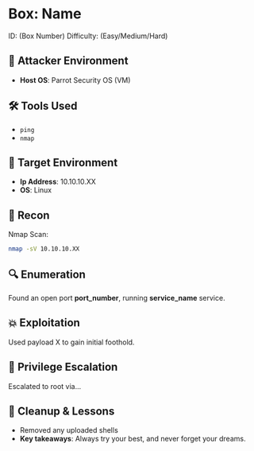 # Box: Name
ID: (Box Number)
Difficulty: (Easy/Medium/Hard)

## 🧠 Attacker Environment
- **Host OS**: Parrot Security OS (VM)

## 🛠️ Tools Used
  - `ping`
  - `nmap`

## 🎯 Target Environment
- **Ip Address**: 10.10.10.XX
- **OS**: Linux

## 🧠 Recon
Nmap Scan:
```bash
nmap -sV 10.10.10.XX
```
## 🔍 Enumeration
Found an open port **port_number**, running **service_name** service.

## 💥 Exploitation
Used payload X to gain initial foothold.

## 🔐 Privilege Escalation
Escalated to root via...

## 🧼 Cleanup & Lessons
- Removed any uploaded shells
- **Key takeaways**: Always try your best, and never forget your dreams.
